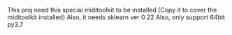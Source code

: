 This proj need this special miditoolkit to be installed (Copy it to cover the miditoolkit installed)
Also, it needs sklearn ver 0.22
Also, only support 64bit py3.7